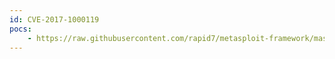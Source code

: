 ```yaml
---
id: CVE-2017-1000119
pocs:
    - https://raw.githubusercontent.com/rapid7/metasploit-framework/master/modules/exploits/multi/http/october_upload_bypass_exec.rb
---
```

